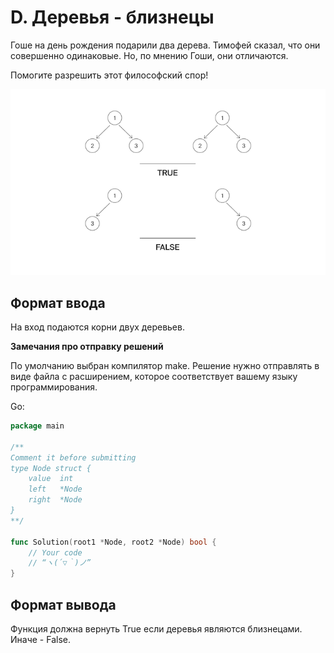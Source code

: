 # D. Деревья - близнецы

Гоше на день рождения подарили два дерева. Тимофей сказал, что они совершенно одинаковые. Но, по мнению Гоши, они отличаются.

Помогите разрешить этот философский спор!

![IMG](image.png)

## Формат ввода

На вход подаются корни двух деревьев.

**Замечания про отправку решений**

По умолчанию выбран компилятор make.
Решение нужно отправлять в виде файла с расширением, которое соответствует вашему языку программирования.

Go:

```go
package main

/**
Comment it before submitting
type Node struct {  
	value  int  
	left   *Node  
	right  *Node  
}
**/

func Solution(root1 *Node, root2 *Node) bool {
    // Your code
    // “ヽ(´▽｀)ノ”
}
```

## Формат вывода

Функция должна вернуть True если деревья являются близнецами. Иначе - False.